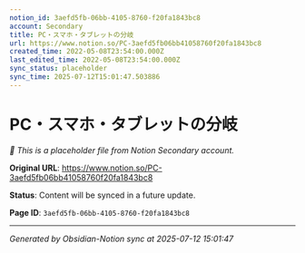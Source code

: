 ```yaml
---
notion_id: 3aefd5fb-06bb-4105-8760-f20fa1843bc8
account: Secondary
title: PC・スマホ・タブレットの分岐
url: https://www.notion.so/PC-3aefd5fb06bb41058760f20fa1843bc8
created_time: 2022-05-08T23:54:00.000Z
last_edited_time: 2022-05-08T23:54:00.000Z
sync_status: placeholder
sync_time: 2025-07-12T15:01:47.503886
---
```


# PC・スマホ・タブレットの分岐

*🔄 This is a placeholder file from Notion Secondary account.*

**Original URL**: https://www.notion.so/PC-3aefd5fb06bb41058760f20fa1843bc8

**Status**: Content will be synced in a future update.

**Page ID**: `3aefd5fb-06bb-4105-8760-f20fa1843bc8`

---

*Generated by Obsidian-Notion sync at 2025-07-12 15:01:47*
